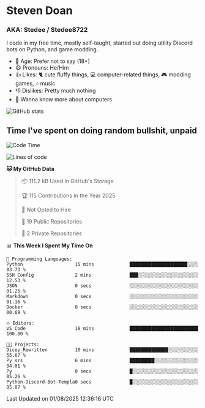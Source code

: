 # Steven Doan
### AKA: Stedee / Stedee8722
I code in my free time, mostly self-taught, started out doing utility Discord bots on Python, and game modding.

- 🤔 Age: Prefer not to say (18+)
- 😄 Pronouns: He/Him
- 👍 Likes: 🐈 cute fluffy things, 💻 computer-related things, 🎮 modding games, 🎶 music
- 👎 Dislikes: Pretty much nothing
- 🥹 Wanna know more about computers

![GitHub stats](https://github-readme-stats-iota-mocha-40.vercel.app/api?username=Stedee8722&show=prs_merged,prs_merged_percentage&show_icons=true&theme=transparent)

## Time I've spent on doing random bullshit, unpaid
<!--START_SECTION:Time I've spent on doing random bullshit, unpaid-->
![Code Time](http://img.shields.io/badge/Code%20Time-300%20hrs%2036%20mins-blue)

![Lines of code](https://img.shields.io/badge/From%20Hello%20World%20I%27ve%20Written-87.0%20thousand%20lines%20of%20code-blue)

**🐱 My GitHub Data** 

> 📦 111.2 kB Used in GitHub's Storage 
 > 
> 🏆 115 Contributions in the Year 2025
 > 
> 🚫 Not Opted to Hire
 > 
> 📜 19 Public Repositories 
 > 
> 🔑 2 Private Repositories 
 > 
📊 **This Week I Spent My Time On** 

```text
💬 Programming Languages: 
Python                   15 mins             █████████████████████░░░░   83.73 % 
SSH Config               2 mins              ███░░░░░░░░░░░░░░░░░░░░░░   12.53 % 
JSON                     0 secs              ░░░░░░░░░░░░░░░░░░░░░░░░░   01.25 % 
Markdown                 0 secs              ░░░░░░░░░░░░░░░░░░░░░░░░░   01.16 % 
Docker                   0 secs              ░░░░░░░░░░░░░░░░░░░░░░░░░   00.69 % 

🔥 Editors: 
VS Code                  18 mins             █████████████████████████   100.00 % 

🐱‍💻 Projects: 
Dicey_Rewritten          10 mins             ██████████████░░░░░░░░░░░   55.67 % 
Py_srs                   6 mins              █████████░░░░░░░░░░░░░░░░   34.01 % 
Py                       0 secs              █░░░░░░░░░░░░░░░░░░░░░░░░   05.26 % 
Python-Discord-Bot-Templa0 secs              █░░░░░░░░░░░░░░░░░░░░░░░░   05.07 % 
```


 Last Updated on 01/08/2025 12:36:16 UTC
<!--END_SECTION:Time I've spent on doing random bullshit, unpaid-->
